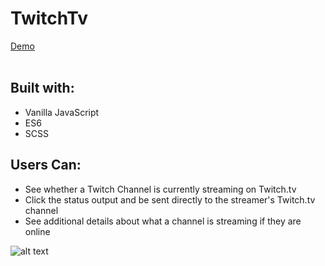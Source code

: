 <h1>TwitchTv</h1>
<a href="https://bd2187.github.io/Twitchtv/">
  Demo
</a>
<br />
<br />

<h2>Built with:</h2>
<ul>
  <li>Vanilla JavaScript</li>
  <li>ES6</li>
  <li>SCSS</li>
</ul>

<h2>Users Can:</h2>
<ul>
  <li>See whether a Twitch Channel is currently streaming on Twitch.tv</li>
  <li>Click the status output and be sent directly to the streamer's Twitch.tv channel</li>
  <li>See additional details about what a channel is streaming if they are online</li>
</ul>

![alt text](https://media.giphy.com/media/h6oEfFGBNA1ry/giphy.gif)
